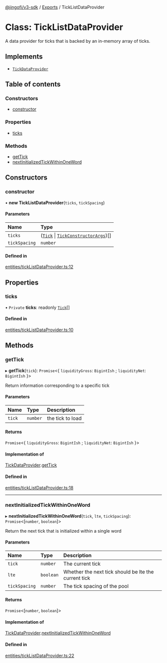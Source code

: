 [@jingofi/v3-sdk](../README.md) / [Exports](../modules.md) / TickListDataProvider

# Class: TickListDataProvider

A data provider for ticks that is backed by an in-memory array of ticks.

## Implements

- [`TickDataProvider`](../interfaces/TickDataProvider.md)

## Table of contents

### Constructors

- [constructor](TickListDataProvider.md#constructor)

### Properties

- [ticks](TickListDataProvider.md#ticks)

### Methods

- [getTick](TickListDataProvider.md#gettick)
- [nextInitializedTickWithinOneWord](TickListDataProvider.md#nextinitializedtickwithinoneword)

## Constructors

### constructor

• **new TickListDataProvider**(`ticks`, `tickSpacing`)

#### Parameters

| Name | Type |
| :------ | :------ |
| `ticks` | ([`Tick`](Tick.md) \| [`TickConstructorArgs`](../interfaces/TickConstructorArgs.md))[] |
| `tickSpacing` | `number` |

#### Defined in

[entities/tickListDataProvider.ts:12](https://github.com/Jingo-Finance/v3-sdk/blob/08a7c05/src/entities/tickListDataProvider.ts#L12)

## Properties

### ticks

• `Private` **ticks**: readonly [`Tick`](Tick.md)[]

#### Defined in

[entities/tickListDataProvider.ts:10](https://github.com/Jingo-Finance/v3-sdk/blob/08a7c05/src/entities/tickListDataProvider.ts#L10)

## Methods

### getTick

▸ **getTick**(`tick`): `Promise`<{ `liquidityGross`: `BigintIsh` ; `liquidityNet`: `BigintIsh`  }\>

Return information corresponding to a specific tick

#### Parameters

| Name | Type | Description |
| :------ | :------ | :------ |
| `tick` | `number` | the tick to load |

#### Returns

`Promise`<{ `liquidityGross`: `BigintIsh` ; `liquidityNet`: `BigintIsh`  }\>

#### Implementation of

[TickDataProvider](../interfaces/TickDataProvider.md).[getTick](../interfaces/TickDataProvider.md#gettick)

#### Defined in

[entities/tickListDataProvider.ts:18](https://github.com/Jingo-Finance/v3-sdk/blob/08a7c05/src/entities/tickListDataProvider.ts#L18)

___

### nextInitializedTickWithinOneWord

▸ **nextInitializedTickWithinOneWord**(`tick`, `lte`, `tickSpacing`): `Promise`<[`number`, `boolean`]\>

Return the next tick that is initialized within a single word

#### Parameters

| Name | Type | Description |
| :------ | :------ | :------ |
| `tick` | `number` | The current tick |
| `lte` | `boolean` | Whether the next tick should be lte the current tick |
| `tickSpacing` | `number` | The tick spacing of the pool |

#### Returns

`Promise`<[`number`, `boolean`]\>

#### Implementation of

[TickDataProvider](../interfaces/TickDataProvider.md).[nextInitializedTickWithinOneWord](../interfaces/TickDataProvider.md#nextinitializedtickwithinoneword)

#### Defined in

[entities/tickListDataProvider.ts:22](https://github.com/Jingo-Finance/v3-sdk/blob/08a7c05/src/entities/tickListDataProvider.ts#L22)
